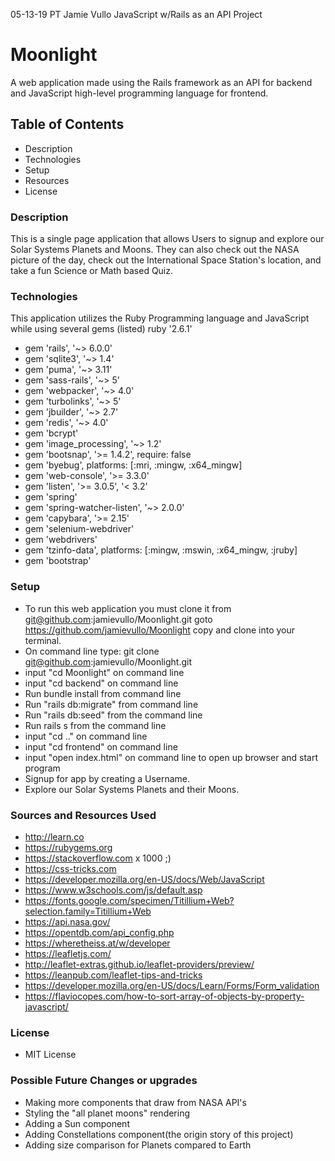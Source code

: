 05-13-19 PT Jamie Vullo JavaScript w/Rails as an API Project

# Moonlight
A web application made using the Rails framework as an API for backend and JavaScript high-level programming language for frontend. 

## Table of Contents
* Description
* Technologies
* Setup
* Resources
* License

### Description
This is a single page application that allows Users to signup and explore our Solar Systems Planets and Moons. They can also check out the NASA picture of the day, check out the International Space Station's location, and take a fun Science or Math based Quiz. 

### Technologies
This application utilizes the Ruby Programming language and JavaScript while using several gems (listed)
ruby '2.6.1'
* gem 'rails', '~> 6.0.0'
* gem 'sqlite3', '~> 1.4'
* gem 'puma', '~> 3.11'
* gem 'sass-rails', '~> 5'
* gem 'webpacker', '~> 4.0'
* gem 'turbolinks', '~> 5'
* gem 'jbuilder', '~> 2.7'
* gem 'redis', '~> 4.0'
* gem 'bcrypt'
* gem 'image_processing', '~> 1.2'
* gem 'bootsnap', '>= 1.4.2', require: false
* gem 'byebug', platforms: [:mri, :mingw, :x64_mingw]
* gem 'web-console', '>= 3.3.0'
* gem 'listen', '>= 3.0.5', '< 3.2'
* gem 'spring'
* gem 'spring-watcher-listen', '~> 2.0.0'
* gem 'capybara', '>= 2.15'
* gem 'selenium-webdriver'
* gem 'webdrivers'
* gem 'tzinfo-data', platforms: [:mingw, :mswin, :x64_mingw, :jruby]
* gem 'bootstrap'

### Setup
* To run this web application you must clone it from git@github.com:jamievullo/Moonlight.git goto https://github.com/jamievullo/Moonlight copy and clone into your terminal.
* On command line type: git clone git@github.com:jamievullo/Moonlight.git
* input "cd Moonlight" on command line
* input "cd backend" on command line
* Run bundle install from command line
* Run "rails db:migrate" from command line
* Run "rails db:seed" from the command line
* Run rails s from the command line
* input "cd .." on command line
* input "cd frontend" on command line
* input "open index.html" on command line to open up browser and start program
* Signup for app by creating a Username.
* Explore our Solar Systems Planets and their Moons. 

### Sources and Resources Used
* http://learn.co
* https://rubygems.org
* https://stackoverflow.com x 1000 ;)
* https://css-tricks.com
* https://developer.mozilla.org/en-US/docs/Web/JavaScript
* https://www.w3schools.com/js/default.asp
* https://fonts.google.com/specimen/Titillium+Web?selection.family=Titillium+Web
* https://api.nasa.gov/
* https://opentdb.com/api_config.php
* https://wheretheiss.at/w/developer
* https://leafletjs.com/
* http://leaflet-extras.github.io/leaflet-providers/preview/
* https://leanpub.com/leaflet-tips-and-tricks
* https://developer.mozilla.org/en-US/docs/Learn/Forms/Form_validation
* https://flaviocopes.com/how-to-sort-array-of-objects-by-property-javascript/


### License
* MIT License

### Possible Future Changes or upgrades
* Making more components that draw from NASA API's
* Styling the "all planet moons" rendering
* Adding a Sun component
* Adding Constellations component(the origin story of this project)
* Adding size comparison for Planets compared to Earth
